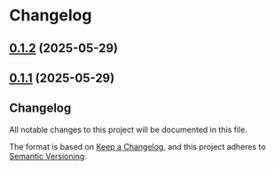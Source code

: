 # Changelog

## [0.1.2](https://github.com/astriaorg/astria-release-test/compare/account-monitor-v0.1.1...account-monitor-v0.1.2) (2025-05-29)

## [0.1.1](https://github.com/astriaorg/astria-release-test/compare/account-monitor-v0.1.0...account-monitor-v0.1.1) (2025-05-29)

<!-- markdownlint-disable no-duplicate-heading -->

## Changelog

All notable changes to this project will be documented in this file.

The format is based on [Keep a Changelog](https://keepachangelog.com/en/1.1.0/),
and this project adheres to [Semantic Versioning](https://semver.org/spec/v2.0.0.html).
